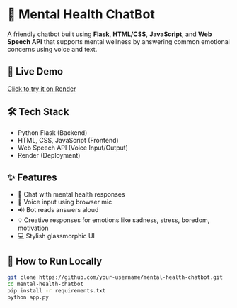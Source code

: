 # 🧠 Mental Health ChatBot

A friendly chatbot built using **Flask**, **HTML/CSS**, **JavaScript**, and **Web Speech API** that supports mental wellness by answering common emotional concerns using voice and text.

## 🚀 Live Demo
[Click to try it on Render](https://your-render-url.onrender.com) <!-- Replace with actual URL -->

## 🛠 Tech Stack
- Python Flask (Backend)
- HTML, CSS, JavaScript (Frontend)
- Web Speech API (Voice Input/Output)
- Render (Deployment)

## ✨ Features
- 💬 Chat with mental health responses
- 🎤 Voice input using browser mic
- 🔊 Bot reads answers aloud
- 💡 Creative responses for emotions like sadness, stress, boredom, motivation
- 💻 Stylish glassmorphic UI

## 🧪 How to Run Locally

```bash
git clone https://github.com/your-username/mental-health-chatbot.git
cd mental-health-chatbot
pip install -r requirements.txt
python app.py

